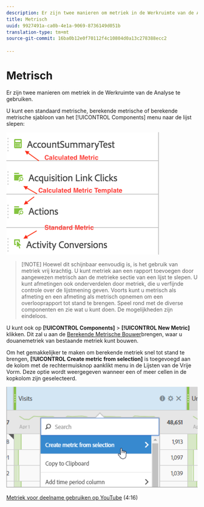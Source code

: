 ```yaml
---
description: Er zijn twee manieren om metriek in de Werkruimte van de Analyse te gebruiken.
title: Metrisch
uuid: 9927491a-ca0b-4e1a-9069-8736149d051b
translation-type: tm+mt
source-git-commit: 16ba0b12e0f70112f4c10804d0a13c278388ecc2

---
```



# Metrisch

Er zijn twee manieren om metriek in de Werkruimte van de Analyse te gebruiken.

U kunt een standaard metrische, berekende metrische of berekende metrische sjabloon van het [!UICONTROL Components] menu naar de lijst slepen:

![](assets/metrics_icons.png)

> [!NOTE] Hoewel dit schijnbaar eenvoudig is, is het gebruik van metriek vrij krachtig. U kunt metriek aan een rapport toevoegen door aangewezen metrisch aan de metrieke sectie van een lijst te slepen. U kunt afmetingen ook onderverdelen door metriek, die u verfijnde controle over de lijstmening geven. Voorts kunt u metrisch als afmeting en een afmeting als metrisch opnemen om een overlooprapport tot stand te brengen. Speel rond met de diverse componenten en zie wat u kunt doen. De mogelijkheden zijn eindeloos.

U kunt ook op **[!UICONTROL Components]** > **[!UICONTROL New Metric]** klikken. Dit zal u aan de [Berekende Metrische Bouwer](https://marketing.adobe.com/resources/help/en_US/analytics/calcmetrics/)brengen, waar u douanemetriek van bestaande metriek kunt bouwen.

Om het gemakkelijker te maken om berekende metriek snel tot stand te brengen, **[!UICONTROL Create metric from selection]** is toegevoegd aan de kolom met de rechtermuisknop aanklikt menu in de Lijsten van de Vrije Vorm. Deze optie wordt weergegeven wanneer een of meer cellen in de kopkolom zijn geselecteerd.

![](assets/calc_metrics.png)

[Metriek voor deelname gebruiken op YouTube](https://www.youtube.com/watch?v=ngmJHcg65o8&list=PL2tCx83mn7GuNnQdYGOtlyCu0V5mEZ8sS&index=32) (4:16)
